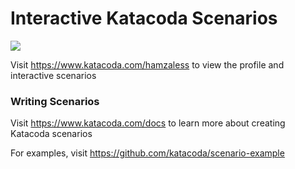 # Interactive Katacoda Scenarios

[![](http://shields.katacoda.com/katacoda/hamzaless/count.svg)](https://www.katacoda.com/hamzaless "Get your profile on Katacoda.com")

Visit https://www.katacoda.com/hamzaless to view the profile and interactive scenarios

### Writing Scenarios
Visit https://www.katacoda.com/docs to learn more about creating Katacoda scenarios

For examples, visit https://github.com/katacoda/scenario-example
